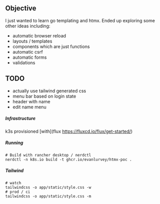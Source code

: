## Objective

I just wanted to learn go templating and htmx. Ended up exploring some other ideas including:

* automatic browser reload
* layouts / templates 
* components which are just functions
* automatic csrf
* automatic forms
* validations

## TODO

- actually use tailwind generated css
- menu bar based on login state
- header with name
- edit name menu

##### Infrastructure
k3s provisioned [with](flux https://fluxcd.io/flux/get-started/)

##### Running
```console
# Build with rancher desktop / nerdctl
nerdctl -n k8s.io build -t ghcr.io/evanlurvey/htmx-poc .
```

##### Tailwind

```console
# watch
tailwindcss -o app/static/style.css -w
# prod / ci
tailwindcss -o app/static/style.css -m
```
